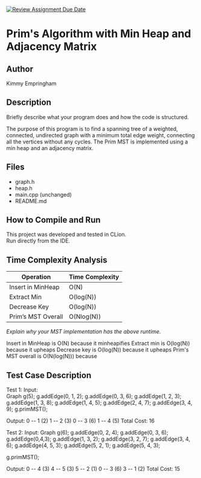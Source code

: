 [![Review Assignment Due Date](https://classroom.github.com/assets/deadline-readme-button-22041afd0340ce965d47ae6ef1cefeee28c7c493a6346c4f15d667ab976d596c.svg)](https://classroom.github.com/a/K_t6ffJX)
# Prim's Algorithm with Min Heap and Adjacency Matrix

## Author
Kimmy Empringham

## Description
Briefly describe what your program does and how the code is structured.

The purpose of this program is to find a spanning tree of a weighted, connected, undirected graph with a minimum total 
edge weight, connecting all the vertices without any cycles. The Prim MST is implemented using a min heap and an 
adjacency matrix.

## Files
- graph.h
- heap.h
- main.cpp (unchanged)
- README.md

## How to Compile and Run
This project was developed and tested in CLion.  
Run directly from the IDE.

## Time Complexity Analysis


| Operation            | Time Complexity |
|----------------------|-----------------|
| Insert in MinHeap    | O(N)            |
| Extract Min          | O(log(N))       |
| Decrease Key         | O(log(N))       |
| Prim’s MST Overall   | O(Nlog(N))      |

_Explain why your MST implementation has the above runtime._

Insert in MinHeap is O(N) because it minheapifies
Extract min is O(log(N)) because it upheaps
Decrease key is O(log(N)) because it upheaps
Prim's MST overall is O(N(log(N))) because

## Test Case Description
Test 1:
Input:  
Graph g(5);
g.addEdge(0, 1, 2);
g.addEdge(0, 3, 6);
g.addEdge(1, 2, 3);
g.addEdge(1, 3, 8);
g.addEdge(1, 4, 5);
g.addEdge(2, 4, 7);
g.addEdge(3, 4, 9);
g.primMST();

Output:
0 -- 1 (2)
1 -- 2 (3)
0 -- 3 (6)
1 -- 4 (5)
Total Cost: 16

Test 2:
Input:
Graph g(6);
g.addEdge(0, 2, 4);
g.addEdge(0, 3, 6);
g.addEdge(0,4,3);
g.addEdge(1, 3, 2);
g.addEdge(3, 2, 7);
g.addEdge(3, 4, 6);
g.addEdge(4, 5, 3);
g.addEdge(5, 2, 1);
g.addEdge(5, 4, 3);

g.primMST();

Output:
0 -- 4 (3)
4 -- 5 (3)
5 -- 2 (1)
0 -- 3 (6)
3 -- 1 (2)
Total Cost: 15
